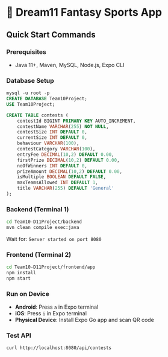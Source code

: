 # 🏏 Dream11 Fantasy Sports App

## Quick Start Commands

### Prerequisites
- Java 11+, Maven, MySQL, Node.js, Expo CLI

### Database Setup
```sql
mysql -u root -p
CREATE DATABASE Team10Project;
USE Team10Project;

CREATE TABLE contests (
    contestId BIGINT PRIMARY KEY AUTO_INCREMENT,
    contestName VARCHAR(255) NOT NULL,
    contestSize INT DEFAULT 0,
    currentSize INT DEFAULT 0,
    behaviour VARCHAR(100),
    contestCategory VARCHAR(100),
    entryFee DECIMAL(10,2) DEFAULT 0.00,
    firstPrize DECIMAL(10,2) DEFAULT 0.00,
    noOfWinners INT DEFAULT 0,
    prizeAmount DECIMAL(10,2) DEFAULT 0.00,
    isMultiple BOOLEAN DEFAULT FALSE,
    maxTeamsAllowed INT DEFAULT 1,
    title VARCHAR(255) DEFAULT 'General'
);


```

### Backend (Terminal 1)
```bash
cd Team10-D11Project/backend
mvn clean compile exec:java
```
Wait for: `Server started on port 8080`


### Frontend (Terminal 2)
```bash
cd Team10-D11Project/frontend/app
npm install
npm start
```

### Run on Device
- **Android**: Press `a` in Expo terminal
- **iOS**: Press `i` in Expo terminal  
- **Physical Device**: Install Expo Go app and scan QR code

### Test API
```bash
curl http://localhost:8080/api/contests
```
